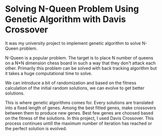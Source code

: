# Solving N-Queen Problem Using Genetic Algorithm with Davis Crossover 

It was my university project to implement genetic algorithm to solve N-Queen problem.

N-Queen is a popular problem. The target is to place N number of queens on a N*N dimension chess board in such a way that they don't attack each other. Primarily this problem can be solved with back tracking algorithm but it takes a huge computational time to solve.

We can introduce a bit of randomization and based on the fitness calculation of the initial random solutions, we can evolve to get better solutions.

This is where genetic algorithms comes for. Every solutions are translated into a fixed length of genes. Among the best fitted genes, make crossovers between them to produce new genes. Best few genes are choosed based on the fitness of the solutions. In this project, I used Davis Crossover. This process continues untill the maximum number of iteration has reached or the perfect solution is evolved.
